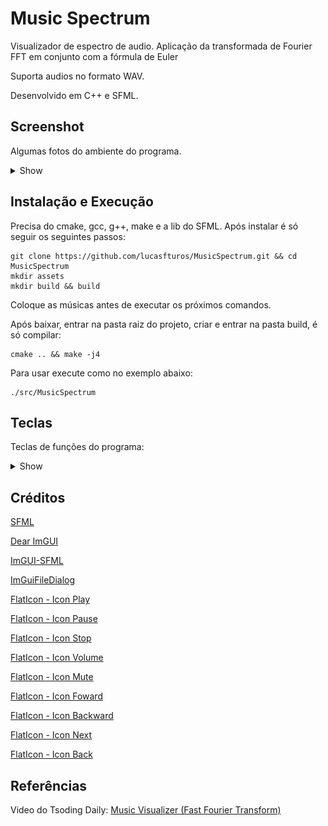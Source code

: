 # Music Spectrum

Visualizador de espectro de audio. Aplicação da transformada de Fourier FFT em conjunto com a fórmula de Euler

Suporta audios no formato WAV.

Desenvolvido em C++ e SFML.

## Screenshot

Algumas fotos do ambiente do programa.

<details><summary>Show</summary>

### Tela do programa

<p align="center">
<img src="/assets/img/Screenshot/WindowSoftware.png" width="70%" />
</p>

### Tipos de visualização


**Senoidal com FFT**

<p align="center">
<img src="/assets/img/Screenshot/SineWaveFFT.png" width="70%" />
</p>

**Senoidal puro**

<p align="center">
<img src="/assets/img/Screenshot/SineWaveNoFFT.png" width="70%" />
</p>

**Espectro com FFT**

<p align="center">
<img src="/assets/img/Screenshot/SpectrumFFT.png" width="70%" />
</p>

**Espectro puro**

<p align="center">
<img src="/assets/img/Screenshot/SpectrumNoFFT.png" width="70%" />
</p>

</details>

## Instalação e Execução 

Precisa do cmake, gcc, g++, make e a lib do SFML. Após instalar é só seguir os seguintes passos:

```
git clone https://github.com/lucasfturos/MusicSpectrum.git && cd MusicSpectrum
mkdir assets
mkdir build && build
```
Coloque as músicas antes de executar os próximos comandos.

Após baixar, entrar na pasta raiz do projeto, criar e entrar na pasta build, é só compilar:
```
cmake .. && make -j4
```

Para usar execute como no exemplo abaixo:
```
./src/MusicSpectrum
```

## Teclas

Teclas de funções do programa:

<details><summary>Show</summary>

- Use <kbd>space</kbd> para dar Play/Pause no áudio
- Use <kbd>↵</kbd> para dar Stop no áudio
- Use <kbd>M</kbd> para dar Mute no áudio
- Use <kbd>↑</kbd> ou <kbd>↓</kbd> para Aumentar ou Diminuir o volume
- Use <kbd>←</kbd> ou <kbd>→</kbd> para Avançar ou Retroceder a música
- Use <kbd>,</kbd> ou <kbd>.</kbd> para Voltar ou pular para a Próxima música
- Use <kbd>Q</kbd> para Sair do programa.

</details>

## Créditos

[SFML](https://www.sfml-dev.org/index.php)

[Dear ImGUI](https://github.com/ocornut/imgui)

[ImGUI-SFML](https://github.com/SFML/imgui-sfml)

[ImGuiFileDialog](https://github.com/aiekick/ImGuiFileDialog)

[FlatIcon - Icon Play](https://www.flaticon.com/br/icones-gratis/botao-play)

[FlatIcon - Icon Pause](https://www.flaticon.com/br/icones-gratis/pausa)

[FlatIcon - Icon Stop](https://www.flaticon.com/br/icones-gratis/pare)

[FlatIcon - Icon Volume](https://www.flaticon.com/br/icones-gratis/volume)

[FlatIcon - Icon Mute](https://www.flaticon.com/br/icones-gratis/silencio)

[FlatIcon - Icon Foward](https://www.flaticon.com/br/icones-gratis/jogar)

[FlatIcon - Icon Backward](https://www.flaticon.com/br/icones-gratis/rebobinar)

[FlatIcon - Icon Next](https://www.flaticon.com/br/icones-gratis/proximo)

[FlatIcon - Icon Back](https://www.flaticon.com/br/icones-gratis/rebobinar)


## Referências

Video do Tsoding Daily: [Music Visualizer (Fast Fourier Transform)](https://youtu.be/Xdbk1Pr5WXU)
